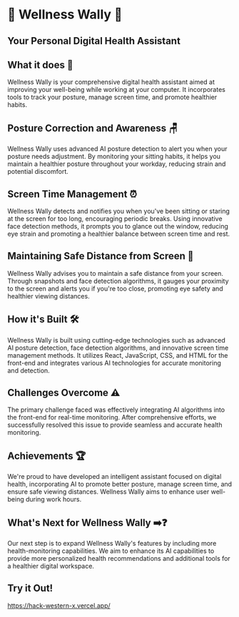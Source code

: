# 🌟 Wellness Wally 🌟

## Your Personal Digital Health Assistant

## What it does 🤔

Wellness Wally is your comprehensive digital health assistant aimed at improving your well-being while working at your computer. It incorporates tools to track your posture, manage screen time, and promote healthier habits.

## Posture Correction and Awareness 🪑

Wellness Wally uses advanced AI posture detection to alert you when your posture needs adjustment. By monitoring your sitting habits, it helps you maintain a healthier posture throughout your workday, reducing strain and potential discomfort.

## Screen Time Management ⏰

Wellness Wally detects and notifies you when you've been sitting or staring at the screen for too long, encouraging periodic breaks. Using innovative face detection methods, it prompts you to glance out the window, reducing eye strain and promoting a healthier balance between screen time and rest.

## Maintaining Safe Distance from Screen 📏

Wellness Wally advises you to maintain a safe distance from your screen. Through snapshots and face detection algorithms, it gauges your proximity to the screen and alerts you if you're too close, promoting eye safety and healthier viewing distances.

## How it's Built 🛠️

Wellness Wally is built using cutting-edge technologies such as advanced AI posture detection, face detection algorithms, and innovative screen time management methods. It utilizes React, JavaScript, CSS, and HTML for the front-end and integrates various AI technologies for accurate monitoring and detection.

## Challenges Overcome ⚠️

The primary challenge faced was effectively integrating AI algorithms into the front-end for real-time monitoring. After comprehensive efforts, we successfully resolved this issue to provide seamless and accurate health monitoring.

## Achievements 🏆

We're proud to have developed an intelligent assistant focused on digital health, incorporating AI to promote better posture, manage screen time, and ensure safe viewing distances. Wellness Wally aims to enhance user well-being during work hours.

## What's Next for Wellness Wally ➡️❓

Our next step is to expand Wellness Wally's features by including more health-monitoring capabilities. We aim to enhance its AI capabilities to provide more personalized health recommendations and additional tools for a healthier digital workspace.

## Try it Out!
https://hack-western-x.vercel.app/

